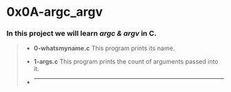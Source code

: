 # 0x0A-argc_argv

### In this project we will learn ***argc & argv*** in C.

> - **0-whatsmyname.c** This program prints its name.
>
> - **1-args.c** This program prints the count of arguments passed into it.
>
> - ****
